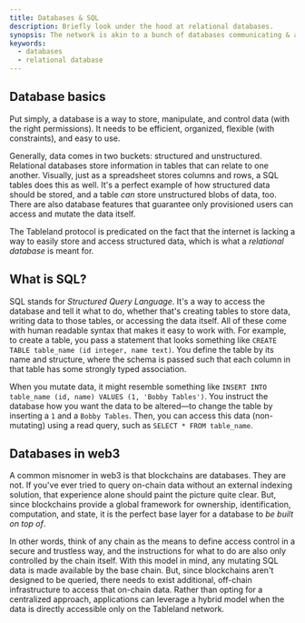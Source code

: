```yaml
---
title: Databases & SQL
description: Briefly look under the hood at relational databases.
synopsis: The network is akin to a bunch of databases communicating & agreeing with one another about things that happened on-chain. Although it's an oversimplification, the core premise behind it all is a relational database, which isn't flashy by any means but adds a new dimension to web3 storage.
keywords:
  - databases
  - relational database
---
```


## Database basics

Put simply, a database is a way to store, manipulate, and control data (with the right permissions). It needs to be efficient, organized, flexible (with constraints), and easy to use.

Generally, data comes in two buckets: structured and unstructured. Relational databases store information in tables that can relate to one another. Visually, just as a spreadsheet stores columns and rows, a SQL tables does this as well. It's a perfect example of how structured data should be stored, and a table _can_ store unstructured blobs of data, too. There are also database features that guarantee only provisioned users can access and mutate the data itself.

The Tableland protocol is predicated on the fact that the internet is lacking a way to easily store and access structured data, which is what a _relational database_ is meant for.

## What is SQL?

SQL stands for _Structured Query Language_. It's a way to access the database and tell it what to do, whether that's creating tables to store data, writing data to those tables, or accessing the data itself. All of these come with human readable syntax that makes it easy to work with. For example, to create a table, you pass a statement that looks something like `CREATE TABLE table_name (id integer, name text)`. You define the table by its name and structure, where the schema is passed such that each column in that table has some strongly typed association.

When you mutate data, it might resemble something like `INSERT INTO table_name (id, name) VALUES (1, 'Bobby Tables')`. You instruct the database how you want the data to be altered—to change the table by inserting a `1` and a `Bobby Tables`. Then, you can access this data (non-mutating) using a read query, such as `SELECT * FROM table_name`.

## Databases in web3

A common misnomer in web3 is that blockchains are databases. They are not. If you've ever tried to query on-chain data without an external indexing solution, that experience alone should paint the picture quite clear. But, since blockchains provide a global framework for ownership, identification, computation, and state, it is the perfect base layer for a database to _be built on top of_.

In other words, think of any chain as the means to define access control in a secure and trustless way, and the instructions for what to do are also only controlled by the chain itself. With this model in mind, any mutating SQL data is made available by the base chain. But, since blockchains aren't designed to be queried, there needs to exist additional, off-chain infrastructure to access that on-chain data. Rather than opting for a centralized approach, applications can leverage a hybrid model when the data is directly accessible only on the Tableland network.
